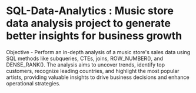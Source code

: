 # SQL-Data-Analytics : Music store data analysis project to generate better insights for business growth
Objective - Perform an in-depth analysis of a music store's sales data using SQL methods
            like subqueries, CTEs, joins, ROW_NUMBER(), and DENSE_RANK(). The analysis
            aims to uncover trends, identify top customers, recognize leading countries,
            and highlight the most popular artists, providing valuable insights to drive
            business decisions and enhance operational strategies.
